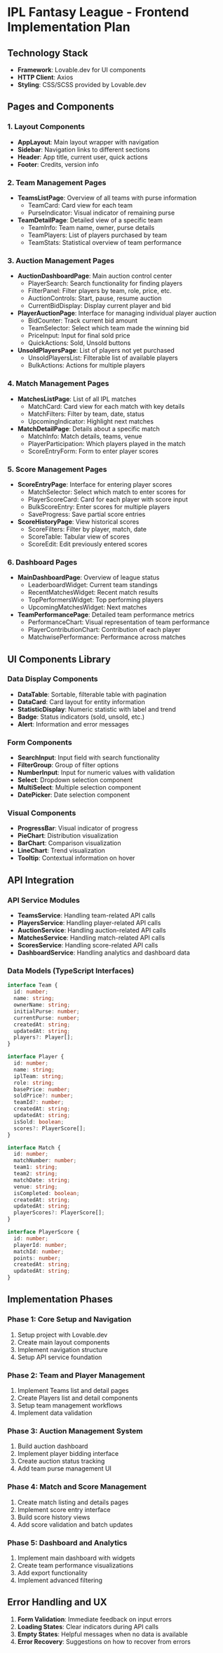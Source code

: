 # IPL Fantasy League - Frontend Implementation Plan

## Technology Stack
- **Framework**: Lovable.dev for UI components
- **HTTP Client**: Axios
- **Styling**: CSS/SCSS provided by Lovable.dev

## Pages and Components

### 1. Layout Components
- **AppLayout**: Main layout wrapper with navigation
- **Sidebar**: Navigation links to different sections
- **Header**: App title, current user, quick actions
- **Footer**: Credits, version info

### 2. Team Management Pages
- **TeamsListPage**: Overview of all teams with purse information
  - TeamCard: Card view for each team
  - PurseIndicator: Visual indicator of remaining purse
- **TeamDetailPage**: Detailed view of a specific team
  - TeamInfo: Team name, owner, purse details
  - TeamPlayers: List of players purchased by team
  - TeamStats: Statistical overview of team performance

### 3. Auction Management Pages
- **AuctionDashboardPage**: Main auction control center
  - PlayerSearch: Search functionality for finding players
  - FilterPanel: Filter players by team, role, price, etc.
  - AuctionControls: Start, pause, resume auction
  - CurrentBidDisplay: Display current player and bid
- **PlayerAuctionPage**: Interface for managing individual player auction
  - BidCounter: Track current bid amount
  - TeamSelector: Select which team made the winning bid
  - PriceInput: Input for final sold price
  - QuickActions: Sold, Unsold buttons
- **UnsoldPlayersPage**: List of players not yet purchased
  - UnsoldPlayersList: Filterable list of available players
  - BulkActions: Actions for multiple players

### 4. Match Management Pages
- **MatchesListPage**: List of all IPL matches
  - MatchCard: Card view for each match with key details
  - MatchFilters: Filter by team, date, status
  - UpcomingIndicator: Highlight next matches
- **MatchDetailPage**: Details about a specific match
  - MatchInfo: Match details, teams, venue
  - PlayerParticipation: Which players played in the match
  - ScoreEntryForm: Form to enter player scores

### 5. Score Management Pages
- **ScoreEntryPage**: Interface for entering player scores
  - MatchSelector: Select which match to enter scores for
  - PlayerScoreCard: Card for each player with score input
  - BulkScoreEntry: Enter scores for multiple players
  - SaveProgress: Save partial score entries
- **ScoreHistoryPage**: View historical scores
  - ScoreFilters: Filter by player, match, date
  - ScoreTable: Tabular view of scores
  - ScoreEdit: Edit previously entered scores

### 6. Dashboard Pages
- **MainDashboardPage**: Overview of league status
  - LeaderboardWidget: Current team standings
  - RecentMatchesWidget: Recent match results
  - TopPerformersWidget: Top performing players
  - UpcomingMatchesWidget: Next matches
- **TeamPerformancePage**: Detailed team performance metrics
  - PerformanceChart: Visual representation of team performance
  - PlayerContributionChart: Contribution of each player
  - MatchwisePerformance: Performance across matches

## UI Components Library

### Data Display Components
- **DataTable**: Sortable, filterable table with pagination
- **DataCard**: Card layout for entity information
- **StatisticDisplay**: Numeric statistic with label and trend
- **Badge**: Status indicators (sold, unsold, etc.)
- **Alert**: Information and error messages

### Form Components
- **SearchInput**: Input field with search functionality
- **FilterGroup**: Group of filter options
- **NumberInput**: Input for numeric values with validation
- **Select**: Dropdown selection component
- **MultiSelect**: Multiple selection component
- **DatePicker**: Date selection component

### Visual Components
- **ProgressBar**: Visual indicator of progress
- **PieChart**: Distribution visualization
- **BarChart**: Comparison visualization
- **LineChart**: Trend visualization
- **Tooltip**: Contextual information on hover

## API Integration

### API Service Modules
- **TeamsService**: Handling team-related API calls
- **PlayersService**: Handling player-related API calls
- **AuctionService**: Handling auction-related API calls
- **MatchesService**: Handling match-related API calls
- **ScoresService**: Handling score-related API calls
- **DashboardService**: Handling analytics and dashboard data

### Data Models (TypeScript Interfaces)
```typescript
interface Team {
  id: number;
  name: string;
  ownerName: string;
  initialPurse: number;
  currentPurse: number;
  createdAt: string;
  updatedAt: string;
  players?: Player[];
}

interface Player {
  id: number;
  name: string;
  iplTeam: string;
  role: string;
  basePrice: number;
  soldPrice?: number;
  teamId?: number;
  createdAt: string;
  updatedAt: string;
  isSold: boolean;
  scores?: PlayerScore[];
}

interface Match {
  id: number;
  matchNumber: number;
  team1: string;
  team2: string;
  matchDate: string;
  venue: string;
  isCompleted: boolean;
  createdAt: string;
  updatedAt: string;
  playerScores?: PlayerScore[];
}

interface PlayerScore {
  id: number;
  playerId: number;
  matchId: number;
  points: number;
  createdAt: string;
  updatedAt: string;
}
```

## Implementation Phases

### Phase 1: Core Setup and Navigation
1. Setup project with Lovable.dev
2. Create main layout components
3. Implement navigation structure
4. Setup API service foundation

### Phase 2: Team and Player Management
1. Implement Teams list and detail pages
2. Create Players list and detail components
3. Setup team management workflows
4. Implement data validation

### Phase 3: Auction Management System
1. Build auction dashboard
2. Implement player bidding interface
3. Create auction status tracking
4. Add team purse management UI

### Phase 4: Match and Score Management
1. Create match listing and details pages
2. Implement score entry interface
3. Build score history views
4. Add score validation and batch updates

### Phase 5: Dashboard and Analytics
1. Implement main dashboard with widgets
2. Create team performance visualizations
3. Add export functionality
4. Implement advanced filtering

## Error Handling and UX
1. **Form Validation**: Immediate feedback on input errors
2. **Loading States**: Clear indicators during API calls
3. **Empty States**: Helpful messages when no data is available
4. **Error Recovery**: Suggestions on how to recover from errors 